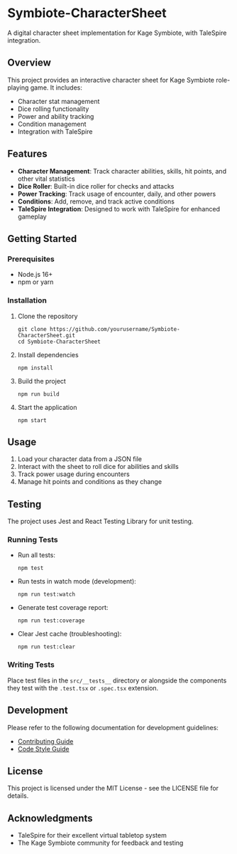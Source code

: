 # Symbiote-CharacterSheet

A digital character sheet implementation for Kage Symbiote, with TaleSpire integration.

## Overview

This project provides an interactive character sheet for Kage Symbiote role-playing game. It includes:

- Character stat management
- Dice rolling functionality
- Power and ability tracking
- Condition management
- Integration with TaleSpire

## Features

- **Character Management**: Track character abilities, skills, hit points, and other vital statistics
- **Dice Roller**: Built-in dice roller for checks and attacks 
- **Power Tracking**: Track usage of encounter, daily, and other powers
- **Conditions**: Add, remove, and track active conditions
- **TaleSpire Integration**: Designed to work with TaleSpire for enhanced gameplay

## Getting Started

### Prerequisites

- Node.js 16+
- npm or yarn

### Installation

1. Clone the repository
   ```
   git clone https://github.com/yourusername/Symbiote-CharacterSheet.git
   cd Symbiote-CharacterSheet
   ```

2. Install dependencies
   ```
   npm install
   ```

3. Build the project
   ```
   npm run build
   ```

4. Start the application
   ```
   npm start
   ```

## Usage

1. Load your character data from a JSON file
2. Interact with the sheet to roll dice for abilities and skills
3. Track power usage during encounters
4. Manage hit points and conditions as they change

## Testing

The project uses Jest and React Testing Library for unit testing.

### Running Tests

- Run all tests:
  ```
  npm test
  ```

- Run tests in watch mode (development):
  ```
  npm run test:watch
  ```
  
- Generate test coverage report:
  ```
  npm run test:coverage
  ```

- Clear Jest cache (troubleshooting):
  ```
  npm run test:clear
  ```

### Writing Tests

Place test files in the `src/__tests__` directory or alongside the components they test with the `.test.tsx` or `.spec.tsx` extension.

## Development

Please refer to the following documentation for development guidelines:

- [Contributing Guide](CONTRIBUTING.md)
- [Code Style Guide](CODE_STYLE_GUIDE.md)

## License

This project is licensed under the MIT License - see the LICENSE file for details.

## Acknowledgments

- TaleSpire for their excellent virtual tabletop system
- The Kage Symbiote community for feedback and testing 